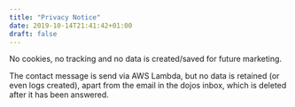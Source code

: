 ```yaml
---
title: "Privacy Notice"
date: 2019-10-14T21:41:42+01:00
draft: false
---
```


No cookies, no tracking and no data is created/saved for future marketing.

The contact message is send via AWS Lambda, but no data is retained (or even logs created), apart from the email in the dojos inbox, which is deleted after it has been answered.